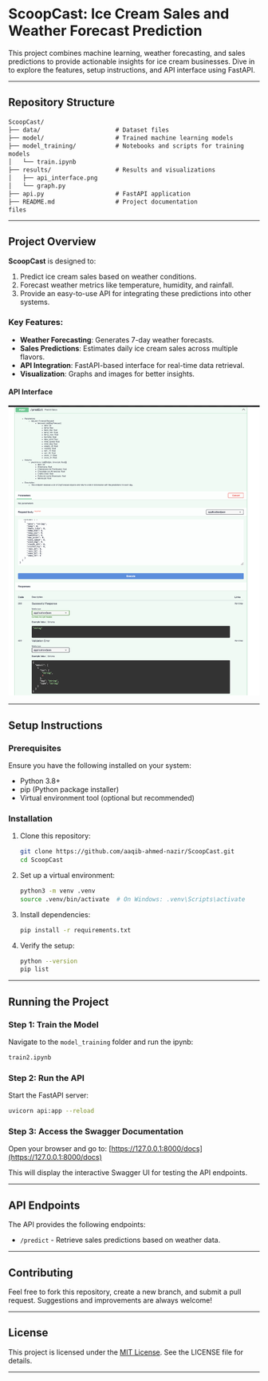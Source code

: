 # ScoopCast: Ice Cream Sales and Weather Forecast Prediction

 This project combines machine learning, weather forecasting, and sales predictions to provide actionable insights for ice cream businesses. Dive in to explore the features, setup instructions, and API interface using FastAPI.

---

## Repository Structure

```plaintext
ScoopCast/
├── data/                     # Dataset files
├── model/                    # Trained machine learning models
├── model_training/           # Notebooks and scripts for training models
│   └── train.ipynb
├── results/                  # Results and visualizations
│   ├── api_interface.png
│   └── graph.py
├── api.py                    # FastAPI application
├── README.md                 # Project documentation
files
```

---

## Project Overview

**ScoopCast** is designed to:
1. Predict ice cream sales based on weather conditions.
2. Forecast weather metrics like temperature, humidity, and rainfall.
3. Provide an easy-to-use API for integrating these predictions into other systems.

### Key Features:
- **Weather Forecasting**: Generates 7-day weather forecasts.
- **Sales Predictions**: Estimates daily ice cream sales across multiple flavors.
- **API Integration**: FastAPI-based interface for real-time data retrieval.
- **Visualization**: Graphs and images for better insights.

#### API Interface
![API Interface](results/api_interface.png)

---

## Setup Instructions

### Prerequisites
Ensure you have the following installed on your system:
- Python 3.8+
- pip (Python package installer)
- Virtual environment tool (optional but recommended)

### Installation
1. Clone this repository:
   ```bash
   git clone https://github.com/aaqib-ahmed-nazir/ScoopCast.git
   cd ScoopCast
   ```

2. Set up a virtual environment:
   ```bash
   python3 -m venv .venv
   source .venv/bin/activate  # On Windows: .venv\Scripts\activate
   ```

3. Install dependencies:
   ```bash
   pip install -r requirements.txt
   ```

4. Verify the setup:
   ```bash
   python --version
   pip list
   ```

---

## Running the Project

### Step 1: Train the Model
Navigate to the `model_training` folder and run the ipynb:
```bash
train2.ipynb
```

### Step 2: Run the API
Start the FastAPI server:
```bash
uvicorn api:app --reload
```

### Step 3: Access the Swagger Documentation
Open your browser and go to:
[https://127.0.0.1:8000/docs](https://127.0.0.1:8000/docs)

This will display the interactive Swagger UI for testing the API endpoints.

---

## API Endpoints
The API provides the following endpoints:
- `/predict` - Retrieve sales predictions based on weather data.
---

## Contributing
Feel free to fork this repository, create a new branch, and submit a pull request. Suggestions and improvements are always welcome!

---
## License
This project is licensed under the [MIT License](https://opensource.org/license/mit). See the LICENSE file for details.

---
